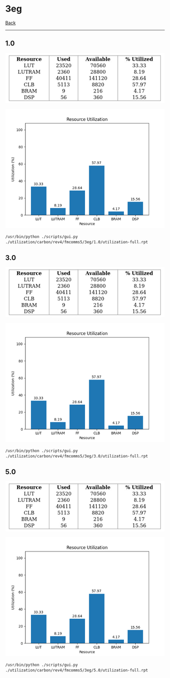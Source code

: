 # 3eg

[Back](<../rev4.md>)

---

## 1.0

<p align="center">
	<img src="../../../../../images/carbon/rev4/fmcomms5/3eg/1.0/table.jpg" />
</p>

<p align="center">
	<img src="../../../../../images/carbon/rev4/fmcomms5/3eg/1.0/graph.png" />
</p>

`/usr/bin/python ./scripts/gui.py ./utilization/carbon/rev4/fmcomms5/3eg/1.0/utilization-full.rpt`

## 3.0

<p align="center">
	<img src="../../../../../images/carbon/rev4/fmcomms5/3eg/3.0/table.jpg" />
</p>

<p align="center">
	<img src="../../../../../images/carbon/rev4/fmcomms5/3eg/3.0/graph.png" />
</p>

`/usr/bin/python ./scripts/gui.py ./utilization/carbon/rev4/fmcomms5/3eg/3.0/utilization-full.rpt`

## 5.0

<p align="center">
	<img src="../../../../../images/carbon/rev4/fmcomms5/3eg/5.0/table.jpg" />
</p>

<p align="center">
	<img src="../../../../../images/carbon/rev4/fmcomms5/3eg/5.0/graph.png" />
</p>

`/usr/bin/python ./scripts/gui.py ./utilization/carbon/rev4/fmcomms5/3eg/5.0/utilization-full.rpt`

